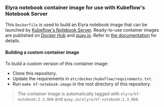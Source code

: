 <!--
{% comment %}
Copyright 2018-2021 Elyra Authors

Licensed under the Apache License, Version 2.0 (the "License");
you may not use this file except in compliance with the License.
You may obtain a copy of the License at

http://www.apache.org/licenses/LICENSE-2.0

Unless required by applicable law or agreed to in writing, software
distributed under the License is distributed on an "AS IS" BASIS,
WITHOUT WARRANTIES OR CONDITIONS OF ANY KIND, either express or implied.
See the License for the specific language governing permissions and
limitations under the License.
{% endcomment %}
-->

### Elyra notebook container image for use with Kubeflow's Notebook Server

This `Dockerfile` is used to build an Elyra notebook image that can be launched by [Kubeflow's Notebook Server](https://www.kubeflow.org/docs/components/notebooks/). Ready-to-use  container images are published on [Docker Hub](https://hub.docker.com/r/elyra/kf-notebook) and [quay.io](https://quay.io/repository/elyra/kf-notebook). Refer to [the documentation](https://elyra.readthedocs.io/en/latest/recipes/using-elyra-with-kubeflow-notebook-server.html) for details.

#### Building a custom container image

To build a custom version of this container image:
- Clone this repository.
- Update the requirements in `etc/docker/kubeflow/requirements.txt`.
- Run `make kf-notebook-image` in the root directory of this repository.

> The container image is automatically tagged with `elyra/kf-notebook:2.3.0b0` and `quay.io/elyra/kf-notebook:2.3.0b0`.
